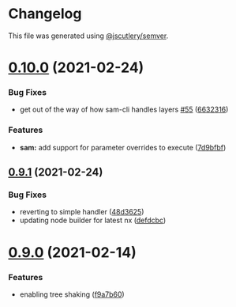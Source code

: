 # Changelog

This file was generated using [@jscutlery/semver](https://github.com/jscutlery/semver).

# [0.10.0](https://github.com/studds/nx-aws/compare/v0.9.1...v0.10.0) (2021-02-24)


### Bug Fixes

* get out of the way of how sam-cli handles layers [#55](https://github.com/studds/nx-aws/issues/55) ([6632316](https://github.com/studds/nx-aws/commit/6632316ad0283b5aeffa80912b083e0d3b66ef24))


### Features

* **sam:** add support for parameter overrides to execute ([7d9bfbf](https://github.com/studds/nx-aws/commit/7d9bfbf7441b48b26441589e7038e25fb71c7274))



## [0.9.1](https://github.com/studds/nx-aws/compare/v0.9.0...v0.9.1) (2021-02-24)


### Bug Fixes

* reverting to simple handler ([48d3625](https://github.com/studds/nx-aws/commit/48d36251988053fe9982f0fad08d3883ffcf80f8))
* updating node builder for latest nx ([defdcbc](https://github.com/studds/nx-aws/commit/defdcbcb3b02b4f4a9995de2094f8dfae0b9ed45))



# [0.9.0](https://github.com/studds/nx-aws/compare/v0.8.3...v0.9.0) (2021-02-14)


### Features

* enabling tree shaking ([f9a7b60](https://github.com/studds/nx-aws/commit/f9a7b605e78425f1a1c7b9dbc017fbfdc56fd6d2))
